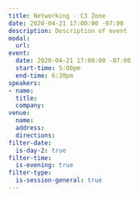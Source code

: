 ```yaml
---
title: Networking - C3 Zone
date: 2020-04-21 17:00:00 -07:00
description: Description of event
modal:
  url: 
event:
  date: 2020-04-21 17:00:00 -07:00
  start-time: 5:00pm
  end-time: 6:30pm
speakers:
- name: 
  title: 
  company: 
venue:
  name: 
  address: 
  directions: 
filter-date:
  is-day-2: true
filter-time:
  is-evening: true
filter-type:
  is-session-general: true
---
```


